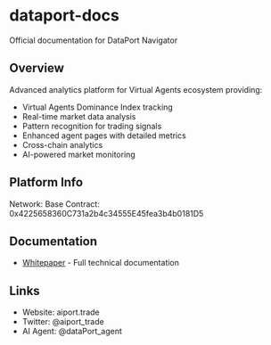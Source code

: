 # dataport-docs

Official documentation for DataPort Navigator

## Overview

Advanced analytics platform for Virtual Agents ecosystem providing:

- Virtual Agents Dominance Index tracking
- Real-time market data analysis
- Pattern recognition for trading signals
- Enhanced agent pages with detailed metrics
- Cross-chain analytics
- AI-powered market monitoring

## Platform Info

Network: Base
Contract: 0x4225658360C731a2b4c34555E45fea3b4b0181D5

## Documentation

- [Whitepaper](whitepaper.md) - Full technical documentation

## Links

- Website: aiport.trade
- Twitter: @aiport_trade
- AI Agent: @dataPort_agent

